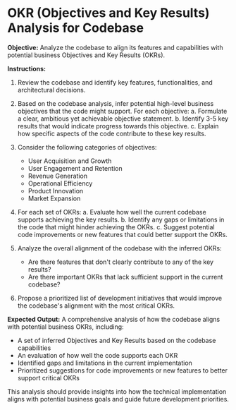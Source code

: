 # OKR (Objectives and Key Results) Analysis for Codebase

**Objective:** Analyze the codebase to align its features and capabilities with potential business Objectives and Key Results (OKRs).

**Instructions:**

1. Review the codebase and identify key features, functionalities, and architectural decisions.

2. Based on the codebase analysis, infer potential high-level business objectives that the code might support. For each objective:
   a. Formulate a clear, ambitious yet achievable objective statement.
   b. Identify 3-5 key results that would indicate progress towards this objective.
   c. Explain how specific aspects of the code contribute to these key results.

3. Consider the following categories of objectives:
   - User Acquisition and Growth
   - User Engagement and Retention
   - Revenue Generation
   - Operational Efficiency
   - Product Innovation
   - Market Expansion

4. For each set of OKRs:
   a. Evaluate how well the current codebase supports achieving the key results.
   b. Identify any gaps or limitations in the code that might hinder achieving the OKRs.
   c. Suggest potential code improvements or new features that could better support the OKRs.

5. Analyze the overall alignment of the codebase with the inferred OKRs:
   - Are there features that don't clearly contribute to any of the key results?
   - Are there important OKRs that lack sufficient support in the current codebase?

6. Propose a prioritized list of development initiatives that would improve the codebase's alignment with the most critical OKRs.

**Expected Output:** A comprehensive analysis of how the codebase aligns with potential business OKRs, including:
- A set of inferred Objectives and Key Results based on the codebase capabilities
- An evaluation of how well the code supports each OKR
- Identified gaps and limitations in the current implementation
- Prioritized suggestions for code improvements or new features to better support critical OKRs

This analysis should provide insights into how the technical implementation aligns with potential business goals and guide future development priorities.
